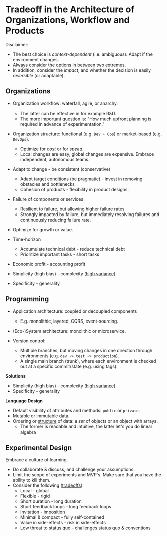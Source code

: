 # Tradeoff in the Architecture of Organizations, Workflow and Products

Disclaimer:

* The best choice is *context-dependent* (i.e. ambiguous). Adapt if the environment changes.
* Always consider the options in between two extremes.
* In addition, consider the *impact*, and whether the decision is easily *reversible* (or adaptable).




## Organizations

* Organization workflow: waterfall, agile, or anarchy.
    * The latter can be effective in for example R&D.
    * The more important question is: "How much upfront planning is required in advance of experimentation."
* Organization structure: functional (e.g. `Dev + Ops`) or market-based (e.g. `DevOps`).
    * Optimize for *cost* or for *speed*.
    * Local changes are easy, global changes are expensive. Embrace independent, autonomous teams.
* Adapt to change - be consistent (conservative)
    * Adapt target conditions (be pragmatic) - invest in removing obstacles and bottlenecks
    * Cohesion of products - flexibility in product designs.
* Failure of components or services
    * Resilient to failure, but allowing higher failure rates
    * Strongly impacted by failure, but immediately resolving failures and continuously reducing failure rate.

* Optimize for growth or value.
* Time-horizon
    * Accumulate technical debt - reduce technical debt
    * Prioritize important tasks - short tasks
* Economic profit - accounting profit
* Simplicity (high bias) - complexity ([high variance](https://en.wikipedia.org/wiki/Bias%E2%80%93variance_tradeoff))
* Specificity - generality



## Programming
* Application architecture: coupled or decoupled components
    * E.g. monolithic, layered, CQRS, event-sourcing.
* (Eco-)System architecture: monolithic or microservice.

* Version control:
    * Multiple branches, but moving changes in one direction through environments (e.g. `dev -> test -> production`).
    * A single main branch (trunk), where each environment is checked out at a specific commit/state (e.g. using tags).

**Solutions**

* Simplicity (high bias) - complexity ([high variance](https://en.wikipedia.org/wiki/Bias%E2%80%93variance_tradeoff))
* Specificity - generality

**Language Design**

* Default visibility of attributes and methods: `public` or `private`.
* Mutable or immutable data.
* Ordering or [structure](https://en.wikipedia.org/wiki/AoS_and_SoA) of data: a _set_ of objects or an object with arrays.
    * The former is readable and intuitive, the latter let's you do linear algebra

## Experimental Design

Embrace a culture of learning.

* Do collaborate & discuss, and challenge your assumptions.
* Limit the scope of experiments and MVP's. Make sure that you have the ability to kill them.
* Consider the following ([tradeoffs](https://twitter.com/johncutlefish/status/1400681664225837057)): 
    * Local - global
    * Flexible - rigid
    * Short duration - long duration
    * Short feedback loops - long feedback loops
    * Invitation - imposition
    * Minimal & compact - fully self-contained
    * Value in side-effects - risk in side-effects
    * Low threat to status quo - challenges status quo & conventions



